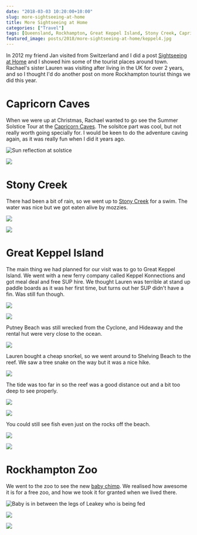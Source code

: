 ```yaml
---
date: "2018-03-03 10:20:00+10:00"
slug: more-sightseeing-at-home
title: More Sightseeing at Home
categories: ["Travel"]
tags: [Queensland, Rockhampton, Great Keppel Island, Stony Creek, Capricorn Caves, Zoo]
featured_image: posts/2018/more-sightseeing-at-home/keppel4.jpg
---
```


In 2012 my friend Jan visited from Switzerland and I did a post
[Sightseeing at Home](/posts/2012/sightseeing-at-home/) and I showed him some of the tourist places around town. Rachael's sister Lauren was visiting after living in the UK for over 2 years, and so I thought I'd do another post on more Rockhampton tourist things we did this year.

# Capricorn Caves

When we were up at Christmas, Rachael wanted to go see the Summer Solstice Tour at the [Capricorn Caves](http://capricorncaves.com.au/). The solsitce part was cool, but not really worth going specially for. I would be keen to do the adventure caving again, as it was really fun when I did it years ago.

![](solstice.jpg "Sun reflection at solstice")

![](caves.jpg "")

# Stony Creek

There had been a bit of rain, so we went up to [Stony Creek](https://goo.gl/maps/TGJPWD1ZqjR2) for a swim. The water was nice but we got eaten alive by mozzies.

![](stony1.jpg "")

![](stony2.jpg "")

# Great Keppel Island

The main thing we had planned for our visit was to go to Great Keppel Island. We went with a new ferry company called Keppel Konnections and got meal deal and free SUP hire. We thought Lauren was terrible at stand up paddle boards as it was her first time, but turns out her SUP didn't have a fin. Was still fun though.

![](keppel1.jpg "")

![](keppel3.jpg "")

Putney Beach was still wrecked from the Cyclone, and Hideaway and the rental hut were very close to the ocean.

![](keppel2.jpg "")

Lauren bought a cheap snorkel, so we went around to Shelving Beach to the reef. We saw a tree snake on the way but it was a nice hike.

![](keppel4.jpg "")

The tide was too far in so the reef was a good distance out and a bit too deep to see properly.

![](keppel5.jpg "")

![](keppel6.jpg "")

You could still see fish even just on the rocks off the beach.

![](keppel7.jpg "")

![](keppel8.jpg "")


# Rockhampton Zoo

We went to the zoo to see the new [baby chimp](https://www.rockhamptonregion.qld.gov.au/AboutCouncil/News-and-announcements/Latest-News/Rockhampton-Zoo-welcomes-birth-of-first-baby-Chimpanzee). We realised how awesome it is for a free zoo, and how we took it for granted when we lived there.

![](zoo1.jpg "Baby is in between the legs of Leakey who is being fed")

![](zoo2.jpg "")

![](zoo3.jpg "")